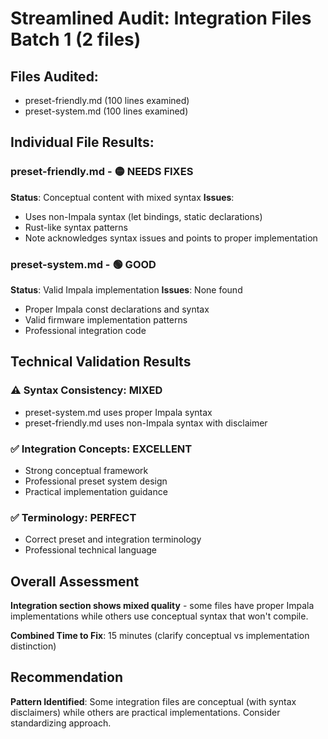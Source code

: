 # Streamlined Audit: Integration Files Batch 1 (2 files)

## Files Audited:
- preset-friendly.md (100 lines examined)
- preset-system.md (100 lines examined)

## Individual File Results:

### preset-friendly.md - 🟡 NEEDS FIXES
**Status**: Conceptual content with mixed syntax
**Issues**: 
- Uses non-Impala syntax (let bindings, static declarations)
- Rust-like syntax patterns
- Note acknowledges syntax issues and points to proper implementation

### preset-system.md - 🟢 GOOD  
**Status**: Valid Impala implementation
**Issues**: None found
- Proper Impala const declarations and syntax
- Valid firmware implementation patterns
- Professional integration code

## Technical Validation Results

### ⚠️ **Syntax Consistency**: MIXED
- preset-system.md uses proper Impala syntax
- preset-friendly.md uses non-Impala syntax with disclaimer

### ✅ **Integration Concepts**: EXCELLENT
- Strong conceptual framework
- Professional preset system design
- Practical implementation guidance

### ✅ **Terminology**: PERFECT
- Correct preset and integration terminology
- Professional technical language

## Overall Assessment

**Integration section shows mixed quality** - some files have proper Impala implementations while others use conceptual syntax that won't compile.

**Combined Time to Fix**: 15 minutes (clarify conceptual vs implementation distinction)

## Recommendation

**Pattern Identified**: Some integration files are conceptual (with syntax disclaimers) while others are practical implementations. Consider standardizing approach.